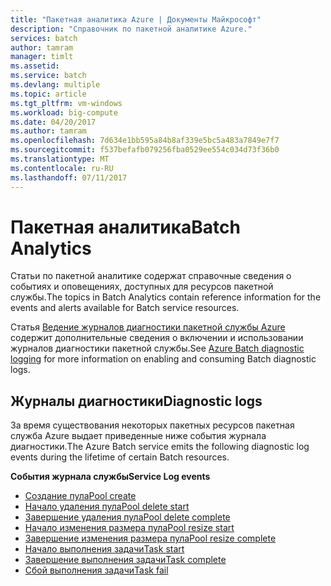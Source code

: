 ```yaml
---
title: "Пакетная аналитика Azure | Документы Майкрософт"
description: "Справочник по пакетной аналитике Azure."
services: batch
author: tamram
manager: timlt
ms.assetid: 
ms.service: batch
ms.devlang: multiple
ms.topic: article
ms.tgt_pltfrm: vm-windows
ms.workload: big-compute
ms.date: 04/20/2017
ms.author: tamram
ms.openlocfilehash: 7d634e1bb595a84b8af339e5bc5a483a7849e7f7
ms.sourcegitcommit: f537befafb079256fba0529ee554c034d73f36b0
ms.translationtype: MT
ms.contentlocale: ru-RU
ms.lasthandoff: 07/11/2017
---
```

# <a name="batch-analytics"></a><span data-ttu-id="9c8fa-103">Пакетная аналитика</span><span class="sxs-lookup"><span data-stu-id="9c8fa-103">Batch Analytics</span></span>
<span data-ttu-id="9c8fa-104">Статьи по пакетной аналитике содержат справочные сведения о событиях и оповещениях, доступных для ресурсов пакетной службы.</span><span class="sxs-lookup"><span data-stu-id="9c8fa-104">The topics in Batch Analytics contain reference information for the events and alerts available for Batch service resources.</span></span>

<span data-ttu-id="9c8fa-105">Статья [Ведение журналов диагностики пакетной службы Azure](https://azure.microsoft.com/documentation/articles/batch-diagnostics/) содержит дополнительные сведения о включении и использовании журналов диагностики пакетной службы.</span><span class="sxs-lookup"><span data-stu-id="9c8fa-105">See [Azure Batch diagnostic logging](https://azure.microsoft.com/documentation/articles/batch-diagnostics/) for more information on enabling and consuming Batch diagnostic logs.</span></span>

## <a name="diagnostic-logs"></a><span data-ttu-id="9c8fa-106">Журналы диагностики</span><span class="sxs-lookup"><span data-stu-id="9c8fa-106">Diagnostic logs</span></span>

<span data-ttu-id="9c8fa-107">За время существования некоторых пакетных ресурсов пакетная служба Azure выдает приведенные ниже события журнала диагностики.</span><span class="sxs-lookup"><span data-stu-id="9c8fa-107">The Azure Batch service emits the following diagnostic log events during the lifetime of certain Batch resources.</span></span>

<span data-ttu-id="9c8fa-108">**События журнала службы**</span><span class="sxs-lookup"><span data-stu-id="9c8fa-108">**Service Log events**</span></span>
* [<span data-ttu-id="9c8fa-109">Создание пула</span><span class="sxs-lookup"><span data-stu-id="9c8fa-109">Pool create</span></span>](batch-pool-create-event.md)
* [<span data-ttu-id="9c8fa-110">Начало удаления пула</span><span class="sxs-lookup"><span data-stu-id="9c8fa-110">Pool delete start</span></span>](batch-pool-delete-start-event.md)
* [<span data-ttu-id="9c8fa-111">Завершение удаления пула</span><span class="sxs-lookup"><span data-stu-id="9c8fa-111">Pool delete complete</span></span>](batch-pool-delete-complete-event.md)
* [<span data-ttu-id="9c8fa-112">Начало изменения размера пула</span><span class="sxs-lookup"><span data-stu-id="9c8fa-112">Pool resize start</span></span>](batch-pool-resize-start-event.md)
* [<span data-ttu-id="9c8fa-113">Завершение изменения размера пула</span><span class="sxs-lookup"><span data-stu-id="9c8fa-113">Pool resize complete</span></span>](batch-pool-resize-complete-event.md)
* [<span data-ttu-id="9c8fa-114">Начало выполнения задачи</span><span class="sxs-lookup"><span data-stu-id="9c8fa-114">Task start</span></span>](batch-task-start-event.md)
* [<span data-ttu-id="9c8fa-115">Завершение выполнения задачи</span><span class="sxs-lookup"><span data-stu-id="9c8fa-115">Task complete</span></span>](batch-task-complete-event.md)
* [<span data-ttu-id="9c8fa-116">Сбой выполнения задачи</span><span class="sxs-lookup"><span data-stu-id="9c8fa-116">Task fail</span></span>](batch-task-fail-event.md)
